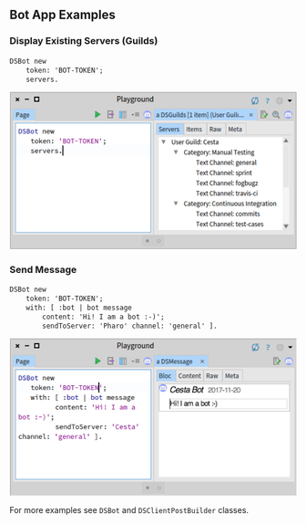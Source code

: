 ## Bot App Examples

### Display Existing Servers (Guilds)

```Smalltalk
DSBot new
	token: 'BOT-TOKEN';
	servers.
```

![Bot example](../assets/img/bot-servers.png)

### Send Message

```Smalltalk
DSBot new
	token: 'BOT-TOKEN';
	with: [ :bot | bot message
		content: 'Hi! I am a bot :-)';
		sendToServer: 'Pharo' channel: 'general' ].
```

![Bot example](../assets/img/bot-send-message.png)

For more examples see `DSBot` and `DSClientPostBuilder` classes.
